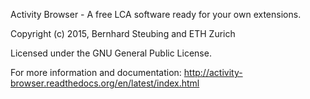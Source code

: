 Activity Browser - A free LCA software ready for your own extensions.

Copyright (c) 2015, Bernhard Steubing and ETH Zurich

Licensed under the GNU General Public License.

For more information and documentation: http://activity-browser.readthedocs.org/en/latest/index.html